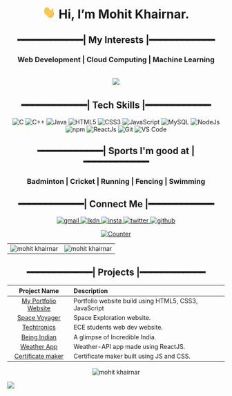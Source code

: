  <h1 align="center"><img src="https://github.com/ABSphreak/ABSphreak/blob/master/gifs/Hi.gif" width="30px"> Hi, I’m Mohit Khairnar.</h1>

<h2 align="center">
━━━━━━━━━━━━| My Interests |━━━━━━━━━━━━</h2>
  <h3 align="center">Web Development | Cloud Computing | Machine Learning</h3>
  <h2 align="center">
<img src="https://user-images.githubusercontent.com/79041510/139537283-04508c08-3d70-47c7-be4c-59fd82fdae7a.png">




 <h2 align="center">
━━━━━━━━━━━━| Tech Skills |━━━━━━━━━━━━</h2>

 <p align="center"> 
<img alt="C" src="https://img.shields.io/badge/c-%2300599C.svg?&style=for-the-badge&logo=c&logoColor=white" />
<img alt="C++" src="https://img.shields.io/badge/c++-%2300599C.svg?&style=for-the-badge&logo=c%2B%2B&ogoColor=white" />
 <img alt="Java" src="https://img.shields.io/badge/java-%23ED8B00.svg?&style=for-the-badge&logo=java&logoColor=white" />
<img alt="HTML5" src="https://img.shields.io/badge/html5-%23E34F26.svg?&style=for-the-badge&logo=html5&logoColor=white" />
 <img alt="CSS3" src="https://img.shields.io/badge/css3-%231572B6.svg?&style=for-the-badge&logo=css3&logoColor=white" />
 <img alt="JavaScript" src="https://img.shields.io/badge/javascript-%23323330.svg?&style=for-the-badge&logo=javascript&logoColor=%23F7DF1E" />
<img alt="MySQL" src="https://img.shields.io/badge/MySQL-00000F?style=for-the-badge&logo=mysql&logoColor=white" />
 <img alt="NodeJs" src="https://img.shields.io/badge/Node.js-339933?style=for-the-badge&logo=nodedotjs&logoColor=white" />
    <img alt="npm" src="https://img.shields.io/badge/npm-CB3837?style=for-the-badge&logo=npm&logoColor=white" />
    <img alt="ReactJs" src="https://img.shields.io/badge/React-20232A?style=for-the-badge&logo=react&logoColor=61DAFB" />
    <img alt="Git" src="https://img.shields.io/badge/Git-F05032?style=for-the-badge&logo=git&logoColor=white" />
    <img alt="VS Code" src="https://img.shields.io/badge/Visual_Studio_Code-0078D4?style=for-the-badge&logo=visual%20studio%20code&logoColor=white" />
    
</p>
	<h2 align="center" >━━━━━━━━━━━━| Sports I'm good at |━━━━━━━━━━━━</h2>
  <h3 align="center">Badminton | Cricket | Running | Fencing | Swimming </h3>

 <h2 align="center">
━━━━━━━━━━━━| Connect Me |━━━━━━━━━━━━</h2>
<p align="center">
 <a href="https://mvk1407@gmail.com"><img alt="gmail" src="https://img.shields.io/badge/Gmail-D14836?style=for-the-badge&logo=gmail&logoColor=white"/> 
 <a href="https://www.linkedin.com/in/mohit-k-74199a137"><img alt="lkdn" src="https://img.shields.io/badge/LinkedIn-0077B5?style=for-the-badge&logo=linkedin&logoColor=white"/>
<a href="https://www.instagram.com/mohitt_khairnar/"><img alt="insta" src="https://img.shields.io/badge/Instagram-E4405F?style=for-the-badge&logo=instagram&logoColor=white"/>
<a href="https://twitter.com/MohitKhairnar12"><img alt="twitter" src="https://img.shields.io/badge/Twitter-1DA1F2?style=for-the-badge&logo=twitter&logoColor=white"/>
<a href="https://github.com/mohittk"><img alt="github" src="https://img.shields.io/badge/GitHub-100000?style=for-the-badge&logo=github&logoColor=white"/>
	</p>

<p align="center">
<a href="https://github.com/mohittk"><img alt="Counter"src="https://visitor-badge.glitch.me/badge?page_id=mohittk.visitor-badge" /></a>
</p>

<table align="center">
  <tr>
   
<td><img src="https://github-readme-stats.vercel.app/api?username=mohittk&theme=blue-green&show_icons=true" alt="mohit khairnar" />
    <td><img src="https://github-readme-stats.vercel.app/api/top-langs/?username=mohittk&langs_count=8&theme=blue-green" alt="mohit khairnar" /></td>
  </tr>
</table>
 <h2 align="center">
━━━━━━━━━━━━| Projects |━━━━━━━━━━━━</h2>


| Project Name      | Description | 
| :---:        |    :----   |  
| [My Portfolio Website](https://mohittk.github.io/)     | Portfolio website build using HTML5, CSS3, JavaScript
| [Space Voyager](https://space-voyager.vercel.app)     | Space Exploration website.
| [Techtronics](https://techtronics.vercel.app)     | ECE students web dev website.
| [Being Indian](https://being-indian.netlify.app)     | A glimpse of Incredible India.
| [Weather App](https://mohittk.github.io/React-Weather-App/)     | Weather-API app made using ReactJS.
| [Certificate maker](https://neos-certificate-maker.netlify.app/)     | Certificate maker built using JS and CSS.
	


<div align="center">
<p><img align="center" src="https://github-readme-streak-stats.herokuapp.com/?user=mohittk&theme=dark" alt="mohit khairnar" /></p>
  </div>

<a href="https://git.io/mohittk"><img src="https://activity-graph.herokuapp.com/graph?username=mohittk&theme=nord" /></a>
	


